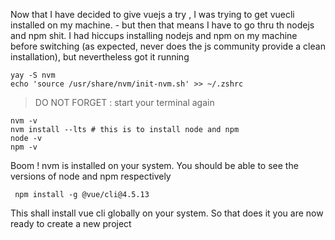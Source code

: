 Now that I have decided to give vuejs a try , I was trying to get vuecli installed on my machine. - but then that means I have to go thru th  nodejs and npm shit.  I had hiccups installing nodejs and npm on my machine before switching (as expected, never does the js community provide a clean installation), but nevertheless got it running 

```
yay -S nvm  
echo 'source /usr/share/nvm/init-nvm.sh' >> ~/.zshrc

```
> DO NOT FORGET : start your terminal again 

```
nvm -v
nvm install --lts # this is to install node and npm
node -v 
npm -v 

```
Boom ! nvm is installed on your system. You should be able to see the versions of node and npm respectively

```
 npm install -g @vue/cli@4.5.13
```
This shall install vue cli globally on your system. So that does it you are now ready to create a new project